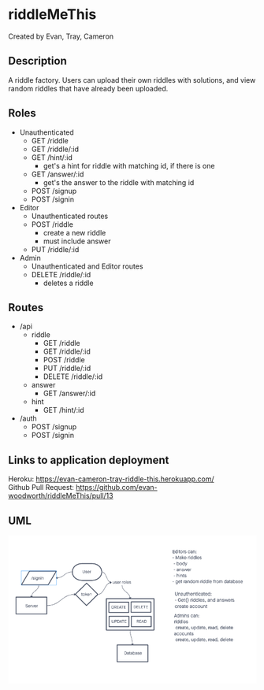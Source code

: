 # riddleMeThis

Created by Evan, Tray, Cameron

## Description

A riddle factory. Users can upload their own riddles with solutions, and view random riddles that have already been uploaded.

## Roles

* Unauthenticated
  * GET /riddle
  * GET /riddle/:id
  * GET /hint/:id
    * get's a hint for riddle with matching id, if there is one
  * GET /answer/:id
    * get's the answer to the riddle with matching id
  * POST /signup
  * POST /signin
* Editor
  * Unauthenticated routes
  * POST /riddle
    * create a new riddle
    * must include answer
  * PUT /riddle/:id
* Admin
  * Unauthenticated and Editor routes
  * DELETE /riddle/:id
    * deletes a riddle

## Routes

* /api
  * riddle
    * GET /riddle
    * GET /riddle/:id
    * POST /riddle
    * PUT /riddle/:id
    * DELETE /riddle/:id
  * answer
    * GET /answer/:id
  * hint
    * GET /hint/:id
* /auth
  * POST /signup
  * POST /signin

## Links to application deployment

Heroku: https://evan-cameron-tray-riddle-this.herokuapp.com/  
Github Pull Request: https://github.com/evan-woodworth/riddleMeThis/pull/13

## UML

![UML](./img/riddleMeThis.png)
